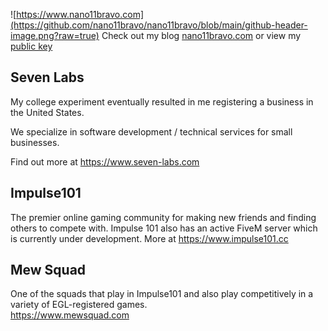 ![https://www.nano11bravo.com](https://github.com/nano11bravo/nano11bravo/blob/main/github-header-image.png?raw=true)
Check out my blog [nano11bravo.com](https://www.nano11bravo.com) or view my [public key](https://www.nano11bravo.com/assets/pgp.asc)

Seven Labs
----------
My college experiment eventually resulted in me registering a business in the United States.  
  
We specialize in software development / technical services for small businesses.  

Find out more at https://www.seven-labs.com
  
  
Impulse101
----------
The premier online gaming community for making new friends and finding others to compete with. Impulse 101
also has an active FiveM server which is currently under development. More at https://www.impulse101.cc
  
  
Mew Squad
----------
One of the squads that play in Impulse101 and also play competitively in a variety of EGL-registered games.  
https://www.mewsquad.com
